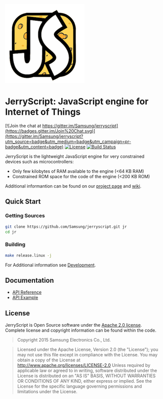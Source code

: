 ![](https://github.com/Samsung/jerryscript/blob/master/LOGO.png)
# JerryScript: JavaScript engine for Internet of Things
[![Join the chat at https://gitter.im/Samsung/jerryscript](https://badges.gitter.im/Join%20Chat.svg)](https://gitter.im/Samsung/jerryscript?utm_source=badge&utm_medium=badge&utm_campaign=pr-badge&utm_content=badge)
[![License](https://img.shields.io/badge/licence-Apache%202.0-brightgreen.svg?style=flat)](LICENSE)
[![Build Status](https://travis-ci.org/Samsung/jerryscript.svg?branch=master)](https://travis-ci.org/Samsung/jerryscript)


JerryScript is the lightweight JavaScript engine for very constrained devices such as microcontrollers:
- Only few kilobytes of RAM available to the engine (&lt;64 KB RAM)
- Constrained ROM space for the code of the engine (&lt;200 KB ROM)

Additional informantion can be found on our [project page](http://samsung.github.io/jerryscript/) and  [wiki](https://github.com/Samsung/jerryscript/wiki).

## Quick Start
### Getting Sources
```bash
git clone https://github.com/Samsung/jerryscript.git jr
cd jr
```

### Building
```bash
make release.linux -j
```

For Additional information see [Development](docs/DEVELOPMENT.md).

## Documentation
- [API Reference](docs/API-REFERENCE.md)
- [API Example](docs/API-EXAMPLE.md)

## License
JerryScript is Open Source software under the [Apache 2.0 license](https://www.apache.org/licenses/LICENSE-2.0). Complete license and copyright information can be found within the code.

> Copyright 2015 Samsung Electronics Co., Ltd.

> Licensed under the Apache License, Version 2.0 (the "License"); you may not use this file except in compliance with the License. You may obtain a copy of the License at http://www.apache.org/licenses/LICENSE-2.0 Unless required by applicable law or agreed to in writing, software distributed under the License is distributed on an "AS IS" BASIS, WITHOUT WARRANTIES OR CONDITIONS OF ANY KIND, either express or implied. See the License for the specific language governing permissions and limitations under the License.
